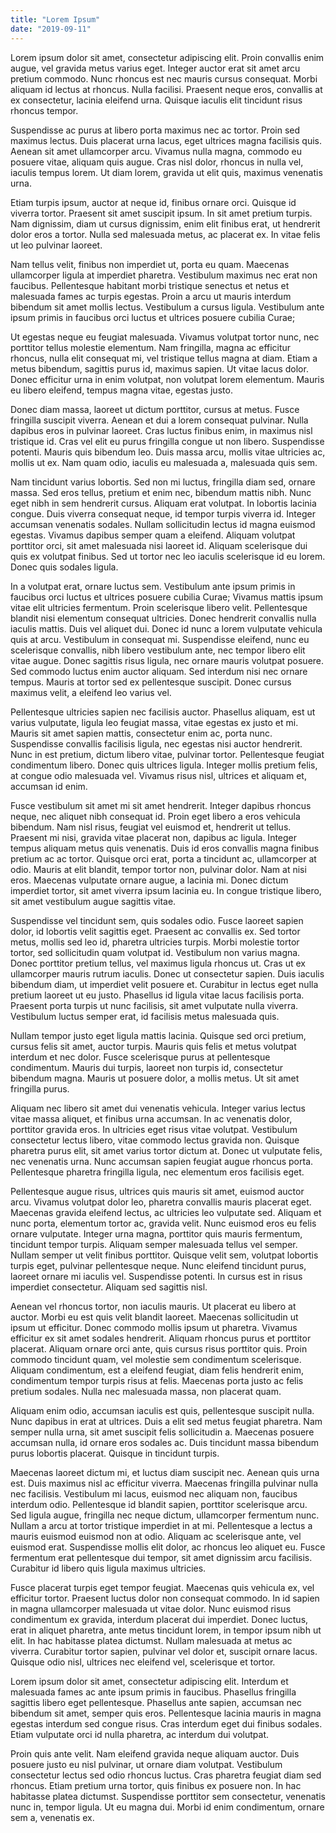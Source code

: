 ```yaml
---
title: "Lorem Ipsum"
date: "2019-09-11"
---
```

Lorem ipsum dolor sit amet, consectetur adipiscing elit. Proin convallis enim augue, vel gravida metus varius eget. Integer auctor erat sit amet arcu pretium commodo. Nunc rhoncus est nec mauris cursus consequat. Morbi aliquam id lectus at rhoncus. Nulla facilisi. Praesent neque eros, convallis at ex consectetur, lacinia eleifend urna. Quisque iaculis elit tincidunt risus rhoncus tempor.

Suspendisse ac purus at libero porta maximus nec ac tortor. Proin sed maximus lectus. Duis placerat urna lacus, eget ultrices magna facilisis quis. Aenean sit amet ullamcorper arcu. Vivamus nulla magna, commodo eu posuere vitae, aliquam quis augue. Cras nisl dolor, rhoncus in nulla vel, iaculis tempus lorem. Ut diam lorem, gravida ut elit quis, maximus venenatis urna.

Etiam turpis ipsum, auctor at neque id, finibus ornare orci. Quisque id viverra tortor. Praesent sit amet suscipit ipsum. In sit amet pretium turpis. Nam dignissim, diam ut cursus dignissim, enim elit finibus erat, ut hendrerit dolor eros a tortor. Nulla sed malesuada metus, ac placerat ex. In vitae felis ut leo pulvinar laoreet.

Nam tellus velit, finibus non imperdiet ut, porta eu quam. Maecenas ullamcorper ligula at imperdiet pharetra. Vestibulum maximus nec erat non faucibus. Pellentesque habitant morbi tristique senectus et netus et malesuada fames ac turpis egestas. Proin a arcu ut mauris interdum bibendum sit amet mollis lectus. Vestibulum a cursus ligula. Vestibulum ante ipsum primis in faucibus orci luctus et ultrices posuere cubilia Curae;

Ut egestas neque eu feugiat malesuada. Vivamus volutpat tortor nunc, nec porttitor tellus molestie elementum. Nam fringilla, magna ac efficitur rhoncus, nulla elit consequat mi, vel tristique tellus magna at diam. Etiam a metus bibendum, sagittis purus id, maximus sapien. Ut vitae lacus dolor. Donec efficitur urna in enim volutpat, non volutpat lorem elementum. Mauris eu libero eleifend, tempus magna vitae, egestas justo.

Donec diam massa, laoreet ut dictum porttitor, cursus at metus. Fusce fringilla suscipit viverra. Aenean et dui a lorem consequat pulvinar. Nulla dapibus eros in pulvinar laoreet. Cras luctus finibus enim, in maximus nisl tristique id. Cras vel elit eu purus fringilla congue ut non libero. Suspendisse potenti. Mauris quis bibendum leo. Duis massa arcu, mollis vitae ultricies ac, mollis ut ex. Nam quam odio, iaculis eu malesuada a, malesuada quis sem.

Nam tincidunt varius lobortis. Sed non mi luctus, fringilla diam sed, ornare massa. Sed eros tellus, pretium et enim nec, bibendum mattis nibh. Nunc eget nibh in sem hendrerit cursus. Aliquam erat volutpat. In lobortis lacinia congue. Duis viverra consequat neque, id tempor turpis viverra id. Integer accumsan venenatis sodales. Nullam sollicitudin lectus id magna euismod egestas. Vivamus dapibus semper quam a eleifend. Aliquam volutpat porttitor orci, sit amet malesuada nisi laoreet id. Aliquam scelerisque dui quis ex volutpat finibus. Sed ut tortor nec leo iaculis scelerisque id eu lorem. Donec quis sodales ligula.

In a volutpat erat, ornare luctus sem. Vestibulum ante ipsum primis in faucibus orci luctus et ultrices posuere cubilia Curae; Vivamus mattis ipsum vitae elit ultricies fermentum. Proin scelerisque libero velit. Pellentesque blandit nisi elementum consequat ultricies. Donec hendrerit convallis nulla iaculis mattis. Duis vel aliquet dui. Donec id nunc a lorem vulputate vehicula quis at arcu. Vestibulum in consequat mi. Suspendisse eleifend, nunc eu scelerisque convallis, nibh libero vestibulum ante, nec tempor libero elit vitae augue. Donec sagittis risus ligula, nec ornare mauris volutpat posuere. Sed commodo luctus enim auctor aliquam. Sed interdum nisi nec ornare tempus. Mauris at tortor sed ex pellentesque suscipit. Donec cursus maximus velit, a eleifend leo varius vel.

Pellentesque ultricies sapien nec facilisis auctor. Phasellus aliquam, est ut varius vulputate, ligula leo feugiat massa, vitae egestas ex justo et mi. Mauris sit amet sapien mattis, consectetur enim ac, porta nunc. Suspendisse convallis facilisis ligula, nec egestas nisi auctor hendrerit. Nunc in est pretium, dictum libero vitae, pulvinar tortor. Pellentesque feugiat condimentum libero. Donec quis ultrices ligula. Integer mollis pretium felis, at congue odio malesuada vel. Vivamus risus nisl, ultrices et aliquam et, accumsan id enim.

Fusce vestibulum sit amet mi sit amet hendrerit. Integer dapibus rhoncus neque, nec aliquet nibh consequat id. Proin eget libero a eros vehicula bibendum. Nam nisl risus, feugiat vel euismod et, hendrerit ut tellus. Praesent mi nisi, gravida vitae placerat non, dapibus ac ligula. Integer tempus aliquam metus quis venenatis. Duis id eros convallis magna finibus pretium ac ac tortor. Quisque orci erat, porta a tincidunt ac, ullamcorper at odio. Mauris at elit blandit, tempor tortor non, pulvinar dolor. Nam at nisi eros. Maecenas vulputate ornare augue, a lacinia mi. Donec dictum imperdiet tortor, sit amet viverra ipsum lacinia eu. In congue tristique libero, sit amet vestibulum augue sagittis vitae.

Suspendisse vel tincidunt sem, quis sodales odio. Fusce laoreet sapien dolor, id lobortis velit sagittis eget. Praesent ac convallis ex. Sed tortor metus, mollis sed leo id, pharetra ultricies turpis. Morbi molestie tortor tortor, sed sollicitudin quam volutpat id. Vestibulum non varius magna. Donec porttitor pretium tellus, vel maximus ligula rhoncus ut. Cras ut ex ullamcorper mauris rutrum iaculis. Donec ut consectetur sapien. Duis iaculis bibendum diam, ut imperdiet velit posuere et. Curabitur in lectus eget nulla pretium laoreet ut eu justo. Phasellus id ligula vitae lacus facilisis porta. Praesent porta turpis ut nunc facilisis, sit amet vulputate nulla viverra. Vestibulum luctus semper erat, id facilisis metus malesuada quis.

Nullam tempor justo eget ligula mattis lacinia. Quisque sed orci pretium, cursus felis sit amet, auctor turpis. Mauris quis felis et metus volutpat interdum et nec dolor. Fusce scelerisque purus at pellentesque condimentum. Mauris dui turpis, laoreet non turpis id, consectetur bibendum magna. Mauris ut posuere dolor, a mollis metus. Ut sit amet fringilla purus.

Aliquam nec libero sit amet dui venenatis vehicula. Integer varius lectus vitae massa aliquet, et finibus urna accumsan. In ac venenatis dolor, porttitor gravida eros. In ultricies eget risus vitae volutpat. Vestibulum consectetur lectus libero, vitae commodo lectus gravida non. Quisque pharetra purus elit, sit amet varius tortor dictum at. Donec ut vulputate felis, nec venenatis urna. Nunc accumsan sapien feugiat augue rhoncus porta. Pellentesque pharetra fringilla ligula, nec elementum eros facilisis eget.

Pellentesque augue risus, ultrices quis mauris sit amet, euismod auctor arcu. Vivamus volutpat dolor leo, pharetra convallis mauris placerat eget. Maecenas gravida eleifend lectus, ac ultricies leo vulputate sed. Aliquam et nunc porta, elementum tortor ac, gravida velit. Nunc euismod eros eu felis ornare vulputate. Integer urna magna, porttitor quis mauris fermentum, tincidunt tempor turpis. Aliquam semper malesuada tellus vel semper. Nullam semper ut velit finibus porttitor. Quisque velit sem, volutpat lobortis turpis eget, pulvinar pellentesque neque. Nunc eleifend tincidunt purus, laoreet ornare mi iaculis vel. Suspendisse potenti. In cursus est in risus imperdiet consectetur. Aliquam sed sagittis nisl.

Aenean vel rhoncus tortor, non iaculis mauris. Ut placerat eu libero at auctor. Morbi eu est quis velit blandit laoreet. Maecenas sollicitudin ut ipsum ut efficitur. Donec commodo mollis ipsum ut pharetra. Vivamus efficitur ex sit amet sodales hendrerit. Aliquam rhoncus purus et porttitor placerat. Aliquam ornare orci ante, quis cursus risus porttitor quis. Proin commodo tincidunt quam, vel molestie sem condimentum scelerisque. Aliquam condimentum, est a eleifend feugiat, diam felis hendrerit enim, condimentum tempor turpis risus at felis. Maecenas porta justo ac felis pretium sodales. Nulla nec malesuada massa, non placerat quam.

Aliquam enim odio, accumsan iaculis est quis, pellentesque suscipit nulla. Nunc dapibus in erat at ultrices. Duis a elit sed metus feugiat pharetra. Nam semper nulla urna, sit amet suscipit felis sollicitudin a. Maecenas posuere accumsan nulla, id ornare eros sodales ac. Duis tincidunt massa bibendum purus lobortis placerat. Quisque in tincidunt turpis.

Maecenas laoreet dictum mi, et luctus diam suscipit nec. Aenean quis urna est. Duis maximus nisl ac efficitur viverra. Maecenas fringilla pulvinar nulla nec facilisis. Vestibulum mi lacus, euismod nec aliquam non, faucibus interdum odio. Pellentesque id blandit sapien, porttitor scelerisque arcu. Sed ligula augue, fringilla nec neque dictum, ullamcorper fermentum nunc. Nullam a arcu at tortor tristique imperdiet in at mi. Pellentesque a lectus a mauris euismod euismod non at odio. Aliquam ac scelerisque ante, vel euismod erat. Suspendisse mollis elit dolor, ac rhoncus leo aliquet eu. Fusce fermentum erat pellentesque dui tempor, sit amet dignissim arcu facilisis. Curabitur id libero quis ligula maximus ultricies.

Fusce placerat turpis eget tempor feugiat. Maecenas quis vehicula ex, vel efficitur tortor. Praesent luctus dolor non consequat commodo. In id sapien in magna ullamcorper malesuada ut vitae dolor. Nunc euismod risus condimentum ex gravida, interdum placerat dui imperdiet. Donec luctus, erat in aliquet pharetra, ante metus tincidunt lorem, in tempor ipsum nibh ut elit. In hac habitasse platea dictumst. Nullam malesuada at metus ac viverra. Curabitur tortor sapien, pulvinar vel dolor et, suscipit ornare lacus. Quisque odio nisl, ultrices nec eleifend vel, scelerisque et tortor.

Lorem ipsum dolor sit amet, consectetur adipiscing elit. Interdum et malesuada fames ac ante ipsum primis in faucibus. Phasellus fringilla sagittis libero eget pellentesque. Phasellus ante sapien, accumsan nec bibendum sit amet, semper quis eros. Pellentesque lacinia mauris in magna egestas interdum sed congue risus. Cras interdum eget dui finibus sodales. Etiam vulputate orci id nulla pharetra, ac interdum dui volutpat.

Proin quis ante velit. Nam eleifend gravida neque aliquam auctor. Duis posuere justo eu nisl pulvinar, ut ornare diam volutpat. Vestibulum consectetur lectus sed odio rhoncus luctus. Cras pharetra feugiat diam sed rhoncus. Etiam pretium urna tortor, quis finibus ex posuere non. In hac habitasse platea dictumst. Suspendisse porttitor sem consectetur, venenatis nunc in, tempor ligula. Ut eu magna dui. Morbi id enim condimentum, ornare sem a, venenatis ex.